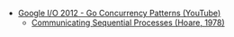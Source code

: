 - [Google I/O 2012 - Go Concurrency Patterns (YouTube)](https://www.youtube.com/watch?v=f6kdp27TYZs)
  - [Communicating Sequential Processes (Hoare, 1978)](https://www.cs.cmu.edu/~crary/819-f09/Hoare78.pdf)
